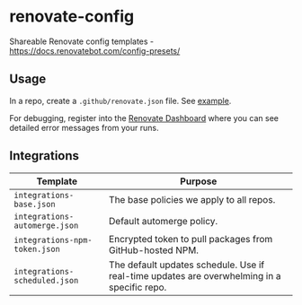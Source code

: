 # renovate-config

Shareable Renovate config templates - https://docs.renovatebot.com/config-presets/

## Usage

In a repo, create a `.github/renovate.json` file. See [example](https://github.com/Doist/app-console/blob/main/.github/renovate.json).

For debugging, register into the [Renovate Dashboard](https://app.renovatebot.com/dashboard#github/Doist/) where you can see detailed error messages from your runs.

## Integrations

|Template|Purpose|
|-|-|
|`integrations-base.json`|The base policies we apply to all repos.|
|`integrations-automerge.json`|Default automerge policy.|
|`integrations-npm-token.json`|Encrypted token to pull packages from GitHub-hosted NPM.|
|`integrations-scheduled.json`|The default updates schedule. Use if real-time updates are overwhelming in a specific repo.|
